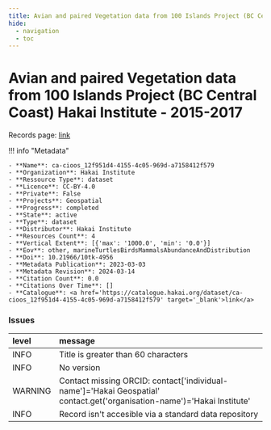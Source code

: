 ```yaml
---
title: Avian and paired Vegetation data from 100 Islands Project (BC Central Coast) Hakai Institute - 2015-2017
hide:
  - navigation
  - toc
---
```


# Avian and paired Vegetation data from 100 Islands Project (BC Central Coast) Hakai Institute - 2015-2017

Records page: <a href='https://catalogue.hakai.org/dataset/ca-cioos_12f951d4-4155-4c05-969d-a7158412f579' target='_blank'>link</a>

<div id='map'></div>

!!! info "Metadata"
    
    - **Name**: ca-cioos_12f951d4-4155-4c05-969d-a7158412f579 
    - **Organization**: Hakai Institute 
    - **Ressource Type**: dataset 
    - **Licence**: CC-BY-4.0 
    - **Private**: False 
    - **Projects**: Geospatial 
    - **Progress**: completed 
    - **State**: active 
    - **Type**: dataset 
    - **Distributor**: Hakai Institute 
    - **Resources Count**: 4 
    - **Vertical Extent**: [{'max': '1000.0', 'min': '0.0'}] 
    - **Eov**: other, marineTurtlesBirdsMammalsAbundanceAndDistribution 
    - **Doi**: 10.21966/10tk-4956 
    - **Metadata Publication**: 2023-03-03 
    - **Metadata Revision**: 2024-03-14 
    - **Citation Count**: 0.0 
    - **Citations Over Time**: [] 
    - **Catalogue**: <a href='https://catalogue.hakai.org/dataset/ca-cioos_12f951d4-4155-4c05-969d-a7158412f579' target='_blank'>link</a> 

### Issues

| level   | message                                                                                                                 |
|:--------|:------------------------------------------------------------------------------------------------------------------------|
| INFO    | Title is greater than 60 characters                                                                                     |
| INFO    | No version                                                                                                              |
| WARNING | Contact missing ORCID: contact['individual-name']='Hakai Geospatial' contact.get('organisation-name')='Hakai Institute' |
| INFO    | Record isn't accesible via a standard data repository                                                                   |

<script>
   document.addEventListener("DOMContentLoaded", function() {
    var map = L.map('map').setView([51.505, -125.09], 5);
    L.tileLayer('https://tile.openstreetmap.org/{z}/{x}/{y}.png', {
        maxZoom: 19,
        attribution: '&copy; <a href="http://www.openstreetmap.org/copyright">OpenStreetMap</a>'
    }).addTo(map);
    var geojsonFeature = {
        "type": "Feature",
        "properties": {
            "name" : "Avian and paired Vegetation data from 100 Islands Project (BC Central Coast) Hakai Institute - 2015-2017"
        },
        "geometry": {'type': 'Polygon', 'coordinates': [[[-128.60227432, 51.39074678], [-127.47434441, 51.39074678], [-127.47434441, 52.07117353], [-128.60227432, 52.07117353], [-128.60227432, 51.39074678]]]}
    }
    L.geoJSON(geojsonFeature).addTo(map);
   })
</script>